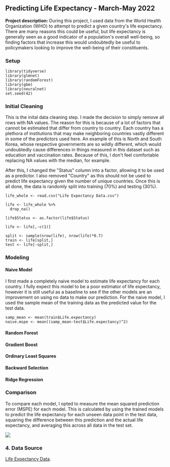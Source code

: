## Predicting Life Expectancy - March-May 2022

**Project description:** During this project, I used data from the World Health Organization (WHO) to attempt to predict a given country's life expectancy. There are many reasons this could be useful, but life expectancy is generally seen as a good indicator of a population's overall well-being, so finding factors that increase this would undoubtedly be useful to policymakers looking to improve the well-being of their constituents.

### Setup


```{r}
library(tidyverse)
library(glmnet)
library(randomForest)
library(gbm)
library(neuralnet)
set.seed(42)
```

### Initial Cleaning

This is the inital data cleaning step. I made the decision to simply remove all rows with NA values. The reason for this is because of a lot of factors that cannot be estimated that differ from country to country. Each country has a plethora of institutions that may make neighboring countries vastly different in some of the predictors used here. An example of this is North and South Korea, whose respective governments are so wildly different, which would undoubtedly cause differences in things measured in this dataset such as education and vaccination rates. Because of this, I don't feel comfortable replacing NA values with the median, for example.

After this, I changed the "Status" column into a factor, allowing it to be used as a predictor. I also removed "Country" as this should not be used to predict life expectancy given the number of unique countries. Once this is all done, the data is randomly split into training (70%) and testing (30%). 

```{r}
life_whole <- read.csv("Life Expectancy Data.csv")

life <- life_whole %>%
  drop_na()
  
life$Status <- as.factor(life$Status)

life <- life[,-c(1)]

split <- sample(nrow(life), nrow(life)*0.7)
train <- life[split,]
test <- life[-split,]

```

### Modeling
#### Naive Model

I first made a completely naive model to estimate life expectancy for each country. I fully expect this model to be a poor estimator of life expectancy, however it is still useful as a baseline to see if the other models are an improvement on using no data to make our prediction. For the naive model, I used the sample mean of the training data as the predicted value for the test data.

```{r}
samp_mean <- mean(train$Life.expectancy)
naive.mspe <- mean((samp_mean-test$Life.expectancy)^2)
```
#### Random Forest

#### Gradient Boost

#### Ordinary Least Squares

#### Backward Selection

#### Ridge Regression

### Comparison

To compare each model, I opted to measure the mean squared prediction error (MSPE) for each model. This is calculated by using the trained models to predict the life expectancy for each unseen data point in the test data, squaring the difference between this prediction and the actual life expectancy, and averaging this across all data in the test set.

<img src="images/dummy_thumbnail.jpg?raw=true"/>

### 4. Data Source

[Life Expectancy Data](https://www.kaggle.com/datasets/kumarajarshi/life-expectancy-who).
